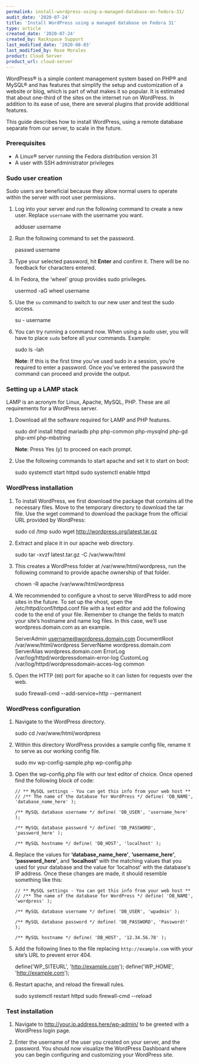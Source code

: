 ```yaml
---
permalink: install-wordpress-using-a-managed-database-on-fedora-31/
audit_date: '2020-07-24'
title: 'Install WordPress using a managed database on Fedora 31'
type: article
created_date: '2020-07-24'
created_by: Rackspace Support
last_modified_date: '2020-08-03'
last_modified_by: Rose Morales
product: Cloud Server
product_url: cloud-server
---
```


WordPress&reg; is a simple content management system based on PHP&reg; and MySQL&reg; and has features that simplify the setup and customization of a website or blog, which is part of what makes it so popular. It is estimated that about one-third of the sites on the internet run on WordPress. In addition to its ease of use, there are several plugins that provide additional features.

This guide describes how to install WordPress, using a remote database separate from our server, to scale in the future.

### Prerequisites

- A Linux&reg; server running the Fedora distribution version 31
- A user with SSH administrator privileges

### Sudo user creation

Sudo users are beneficial because they allow normal users to operate within the server with root user permissions.

1. Log into your server and run the following command to create a new user. Replace `username` with the username you want.

    adduser username

2. Run the following command to set the password.

    passwd username

3. Type your selected password, hit **Enter** and confirm it. There will be no feedback for characters entered.

4. In Fedora, the ‘wheel’ group provides sudo privileges.

    usermod -aG wheel username

5. Use the `su` command to switch to our new user and test the sudo access.

    su - username

6. You can try running a command now. When using a sudo user, you will have to place `sudo` before all your commands. Example:
 
    sudo ls -lah

    **Note**: If this is the first time you’ve used sudo in a session, you’re required to enter a password. Once you’ve entered the password the command can proceed and provide the output.

### Setting up a LAMP stack

LAMP is an acronym for Linux, Apache, MySQL, PHP. These are all requirements for a WordPress server.

1. Download all the software required for LAMP and PHP features.

    sudo dnf install httpd mariadb  php php-common php-mysqlnd php-gd php-xml php-mbstring

    **Note**: Press Yes (y) to proceed on each prompt.

2. Use the following commands to start apache and set it to start on boot:

    sudo systemctl start httpd
    sudo systemctl enable httpd

### WordPress installation

1. To install WordPress, we first download the package that contains all the necessary files. Move to the temporary directory to download the tar file. Use the wget command to download the package from the official URL provided by WordPress:

    sudo cd /tmp
    sudo wget http://wordpress.org/latest.tar.gz

2. Extract and place it in our apache web directory.

    sudo tar -xvzf latest.tar.gz -C /var/www/html

3. This creates a WordPress folder at /var/www/html/wordpress, run the following command to provide apache ownership of that folder.

    chown -R apache /var/www/html/wordpress

4. We recommended to configure a vhost to serve WordPress to add more sites in the future. To set up the vhost, open the /etc/httpd/conf/httpd.conf file with a text editor and add the following code to the end of your file. Remember to change the fields to match your site’s hostname and name log files. In this case, we’ll use wordpress.domain.com as an example.

    ServerAdmin username@wordpress.domain.com
    DocumentRoot /var/www/html/wordpress
    ServerName wordpress.domain.com
    ServerAlias wordpress.domain.com
    ErrorLog /var/log/httpd/wordpressdomain-error-log
    CustomLog /var/log/httpd/wordpressdomain-acces-log common

5. Open the HTTP (`80`) port for apache so it can listen for requests over the web.

    sudo firewall-cmd --add-service=http --permanent

### WordPress configuration

1. Navigate to the WordPress directory.

    sudo cd /var/www/html/wordpress

2. Within this directory WordPress provides a sample config file, rename it to serve as our working config file.

    sudo mv wp-config-sample.php wp-config.php

3. Open the wp-config.php file with our text editor of choice. Once opened find the following block of code:

    `// ** MySQL settings - You can get this info from your web host ** //
    /** The name of the database for WordPress */
    define( 'DB_NAME', 'database_name_here' );`

    `/** MySQL database username */
    define( 'DB_USER', 'username_here' );`

    `/** MySQL database password */
    define( 'DB_PASSWORD', 'password_here' );`

    `/** MySQL hostname */
    define( 'DB_HOST', 'localhost' );`

4. Replace the values for **‘database_name_here’**, **‘username_here’**, **‘password_here’**, and **‘localhost’** with the matching values that you used for your database and the value for ‘localhost’ with the database's IP address. Once these changes are made, it should resemble something like this:

    `// ** MySQL settings - You can get this info from your web host ** //
    /** The name of the database for WordPress */
    define( 'DB_NAME', 'wordpress' );`

    `/** MySQL database username */
    define( 'DB_USER', 'wpadmin' );`

    `/** MySQL database password */
    define( 'DB_PASSWORD', 'Password!' );`

    `/** MySQL hostname */
    define( 'DB_HOST', '12.34.56.78' );`

5. Add the following lines to the file replacing `http://example.com` with your site’s URL to prevent error 404.

    define('WP_SITEURL', 'http://example.com');
    define('WP_HOME', 'http://example.com');

6. Restart apache, and reload the firewall rules.

    sudo systemctl restart httpd
    sudo firewall-cmd --reload

### Test installation

1. Navigate to http://your.ip.address.here/wp-admin/ to be greeted with a WordPress login page.

2. Enter the username of the user you created on your server, and the password. You should now visualize the WordPress Dashboard where you can begin configuring and customizing your WordPress site.
